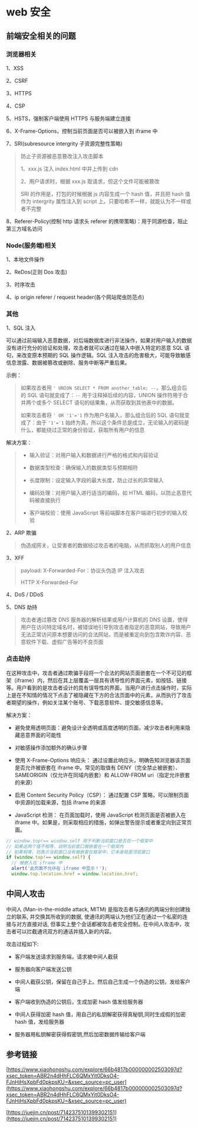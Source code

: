 # web 安全

## 前端安全相关的问题

### 浏览器相关

1、XSS

2、CSRF

3、HTTPS

4、CSP

5、HSTS，强制客户端使用 HTTPS 与服务端建立连接

6、X-Frame-Options，控制当前页面是否可以被嵌入到 iframe 中

7、SRI(subresource intergrity 子资源完整性策略)

> 防止子资源被恶意篡改注入攻击脚本
>
> 1、xxx.js 注入 index.html 中并上传到 cdn
>
> 2、用户请求时，根据 xxx.js 取请求，但这个文件可能被篡改
>
> SRI 的作用是，打包的时候根据 js 内容生成一个 hash 值，并且把 hash 值作为 intergrity 属性注入到 script 上。只要哈希不一样，就能认为不一样或者不完整

8、Referer-Policy(控制 http 请求头 referer 的携带策略)：用于同源检查，阻止第三方域名访问

### Node(服务端)相关

1、本地文件操作

2、ReDos(正则 Dos 攻击)

3、时序攻击

4、ip origin referer / request header(各个网站爬虫防范点)

### 其他

1、SQL 注入

可以通过前端输入恶意数据，对后端数据库进行非法操作，如果对用户输入的数据没有进行充分的验证和处理，攻击者就可以通过在输入中嵌入特定的恶意 SQL 语句，来改变原本预期的 SQL 操作逻辑。SQL 注入攻击的危害极大，可能导致敏感信息泄露、数据被篡改或删除、服务中断等严重后果。

示例：

> 如果攻击者用 `' UNION SELECT * FROM another_table; --`，那么组合后的 SQL 语句就变成了：`--` 用于注释掉后续的内容，UNION 操作符用于合并两个或多个 SELECT 语句的结果集，从而获取到其他表中的数据。
>
> 如果攻击者将 `' OR '1'='1` 作为用户名输入，那么组合后的 SQL 语句就变成了：由于 `'1'='1` 始终为真，所以这个条件总是成立，无论输入的密码是什么，都能绕过正常的身份验证，获取所有用户的信息

解决方案：

> - 输入验证：对用户输入和数据进行严格的格式和内容验证
>
> - 数据类型检查：确保输入的数据类型与预期相符
>
> - 长度限制：设定输入字段的最大长度，防止过长的异常输入
>
> - 编码处理：对用户输入进行适当的编码，如 HTML 编码，以防止恶意代码被直接执行
>
> - 客户端校验：使用 JavaScript 等前端脚本在客户端进行初步的输入校验

2、ARP 欺骗

> 伪造成网关，让受害者的数据经过攻击者的电脑，从而抓取别人的用户信息

3、XFF

> payload: X-Forwarded-For：协议头伪造 IP 注入攻击
>
> HTTP X-Forwarded-For

4、DoS / DDoS

5、DNS 劫持

> 攻击者通过篡改 DNS 服务器的解析结果或用户计算机的 DNS 设置，使得用户在访问特定域名时，被错误地引导到攻击者指定的恶意网站，导致用户无法正常访问原本想要访问的合法网站，而是被重定向到包含欺诈内容、恶意软件下载、虚假广告等的不良页面

### 点击劫持

在这种攻击中，攻击者通过欺骗手段将一个合法的网站页面嵌套在一个不可见的框架（iframe）内，然后在其上层覆盖一层具有诱导性的界面元素，如按钮、链接等。用户看到的是攻击者设计的具有误导性的界面，当用户进行点击操作时，实际上是在不知情的情况下点击了被隐藏在下方的合法页面中的元素，从而执行了攻击者期望的操作，例如关注某个账号、下载恶意软件、提交敏感信息等。

解决方案：

- 避免使用透明页面：避免设计全透明或高度透明的页面，减少攻击者利用来隐藏恶意界面的可能性

- 对敏感操作添加额外的确认步骤

- 使用 X-Frame-Options 响应头： 通过设置此响应头，明确告知浏览器该页面是否允许被嵌套在 iframe 中。常见的取值有 DENY（完全禁止被嵌套）、SAMEORIGIN（仅允许在同域内嵌套）和 ALLOW-FROM uri（指定允许嵌套的来源）

- 启用 Content Security Policy（CSP）： 通过配置 CSP 策略，可以限制页面中资源的加载来源，包括 iframe 的来源

- JavaScript 检测： 在页面加载时，使用 JavaScript 检测页面是否被嵌入在 iframe 中。如果是，则采取相应的措施，如弹出警告提示或者重定向到正常页面。

```js
// window.top!== window.self 用于判断当前窗口是否在一个框架中
// 如果这两个值不相等，说明当前窗口被嵌套在一个框架内
// 如果相等，则表示当前窗口没有被嵌套在框架中，它本身就是顶层窗口
if (window.top!== window.self) {
  // 被嵌入在 iframe 中
  alert('此页面不允许在 iframe 中显示！');
  window.top.location.href = window.location.href;
```

## 中间人攻击

中间⼈ (Man-in-the-middle attack, MITM) 是指攻击者与通讯的两端分别创建独⽴的联系, 并交换其所收到的数据, 使通讯的两端认为他们正在通过⼀个私密的连接与对⽅直接对话, 但事实上整个会话都被攻击者完全控制。在中间⼈攻击中，攻击者可以拦截通讯双⽅的通话并插⼊新的内容。

攻击过程如下:

- 客户端发送请求到服务端，请求被中间⼈截获

- 服务器向客户端发送公钥

- 中间⼈截获公钥，保留在⾃⼰⼿上。然后⾃⼰⽣成⼀个伪造的公钥，发给客户端

- 客户端收到伪造的公钥后，⽣成加密 hash 值发给服务器

- 中间⼈获得加密 hash 值，⽤⾃⼰的私钥解密获得真秘钥,同时⽣成假的加密 hash 值，发给服务器

- 服务器⽤私钥解密获得假密钥,然后加密数据传输给客户端

## 参考链接

[https://www.xiaohongshu.com/explore/66b4817b000000002503097d?xsec_token=ABR2n4dHhFLC6QMxYit0DksO4-FJnHiHsXpbFd0pkpsKU=&xsec_source=pc_user](https://www.xiaohongshu.com/explore/66b4817b000000002503097d?xsec_token=ABR2n4dHhFLC6QMxYit0DksO4-FJnHiHsXpbFd0pkpsKU=&xsec_source=pc_user)

[https://juejin.cn/post/7142375101399302151](https://juejin.cn/post/7142375101399302151)
